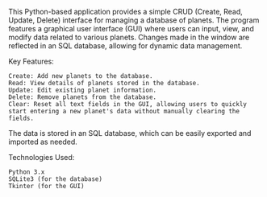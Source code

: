 This Python-based application provides a simple CRUD (Create, Read, Update, Delete) interface for managing a database of planets. 
The program features a graphical user interface (GUI) where users can input, view, and modify data related to various planets. 
Changes made in the window are reflected in an SQL database, allowing for dynamic data management.

Key Features:

    Create: Add new planets to the database.
    Read: View details of planets stored in the database.
    Update: Edit existing planet information.
    Delete: Remove planets from the database.
    Clear: Reset all text fields in the GUI, allowing users to quickly start entering a new planet's data without manually clearing the fields.

The data is stored in an SQL database, which can be easily exported and imported as needed.

Technologies Used:

    Python 3.x
    SQLite3 (for the database)
    Tkinter (for the GUI)
